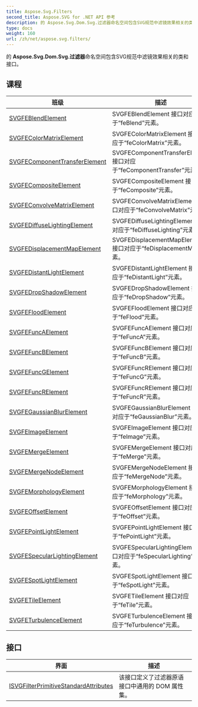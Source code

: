```yaml
---
title: Aspose.Svg.Filters
second_title: Aspose.SVG for .NET API 参考
description: 的 Aspose.Svg.Dom.Svg.过滤器命名空间包含SVG规范中滤镜效果相关的类和 接口
type: docs
weight: 160
url: /zh/net/aspose.svg.filters/
---
```

的 **Aspose.Svg.Dom.Svg.过滤器**命名空间包含SVG规范中滤镜效果相关的类和 接口。

## 课程

| 班级 | 描述 |
| --- | --- |
| [SVGFEBlendElement](./svgfeblendelement/) | SVGFEBlendElement 接口对应于“feBlend”元素。 |
| [SVGFEColorMatrixElement](./svgfecolormatrixelement/) | SVGFEColorMatrixElement 接口对应于“feColorMatrix”元素。 |
| [SVGFEComponentTransferElement](./svgfecomponenttransferelement/) | SVGFEComponentTransferElement 接口对应于“feComponentTransfer”元素。 |
| [SVGFECompositeElement](./svgfecompositeelement/) | SVGFECompositeElement 接口对应于“feComposite”元素。 |
| [SVGFEConvolveMatrixElement](./svgfeconvolvematrixelement/) | SVGFEConvolveMatrixElement 接口对应于“feConvolveMatrix”元素。 |
| [SVGFEDiffuseLightingElement](./svgfediffuselightingelement/) | SVGFEDiffuseLightingElement 接口对应于“feDiffuseLighting”元素。 |
| [SVGFEDisplacementMapElement](./svgfedisplacementmapelement/) | SVGFEDisplacementMapElement 接口对应于“feDisplacementMap”元素。 |
| [SVGFEDistantLightElement](./svgfedistantlightelement/) | SVGFEDistantLightElement 接口对应于“feDistantLight”元素。 |
| [SVGFEDropShadowElement](./svgfedropshadowelement/) | SVGFEDropShadowElement 接口对应于“feDropShadow”元素。 |
| [SVGFEFloodElement](./svgfefloodelement/) | SVGFEFloodElement 接口对应于“feFlood”元素。 |
| [SVGFEFuncAElement](./svgfefuncaelement/) | SVGFEFuncAElement 接口对应于“feFuncA”元素。 |
| [SVGFEFuncBElement](./svgfefuncbelement/) | SVGFEFuncBElement 接口对应于“feFuncB”元素。 |
| [SVGFEFuncGElement](./svgfefuncgelement/) | SVGFEFuncRElement 接口对应于“feFuncG”元素。 |
| [SVGFEFuncRElement](./svgfefuncrelement/) | SVGFEFuncRElement 接口对应于“feFuncR”元素。 |
| [SVGFEGaussianBlurElement](./svgfegaussianblurelement/) | SVGFEGaussianBlurElement 接口对应于“feGaussianBlur”元素。 |
| [SVGFEImageElement](./svgfeimageelement/) | SVGFEImageElement 接口对应于“feImage”元素。 |
| [SVGFEMergeElement](./svgfemergeelement/) | SVGFEMergeElement 接口对应于“feMerge”元素。 |
| [SVGFEMergeNodeElement](./svgfemergenodeelement/) | SVGFEMergeNodeElement 接口对应于“feMergeNode”元素。 |
| [SVGFEMorphologyElement](./svgfemorphologyelement/) | SVGFEMorphologyElement 接口对应于“feMorphology”元素。 |
| [SVGFEOffsetElement](./svgfeoffsetelement/) | SVGFEOffsetElement 接口对应于“feOffset”元素。 |
| [SVGFEPointLightElement](./svgfepointlightelement/) | SVGFEPointLightElement 接口对应于“fePointLight”元素。 |
| [SVGFESpecularLightingElement](./svgfespecularlightingelement/) | SVGFESpecularLightingElement 接口对应于“feSpecularLighting”元素。 |
| [SVGFESpotLightElement](./svgfespotlightelement/) | SVGFESpotLightElement 接口对应于“feSpotLight”元素。 |
| [SVGFETileElement](./svgfetileelement/) | SVGFETileElement 接口对应于“feTile”元素。 |
| [SVGFETurbulenceElement](./svgfeturbulenceelement/) | SVGFETurbulenceElement 接口对应于“feTurbulence”元素。 |
## 接口

| 界面 | 描述 |
| --- | --- |
| [ISVGFilterPrimitiveStandardAttributes](./isvgfilterprimitivestandardattributes/) | 该接口定义了过滤器原语接口中通用的 DOM 属性集。 |


